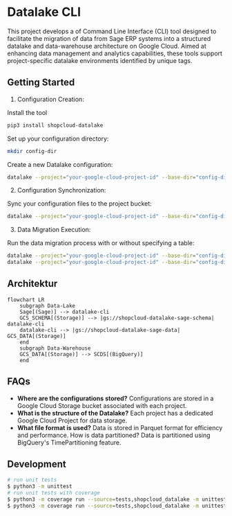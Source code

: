 # Datalake CLI

This project develops a of Command Line Interface (CLI) tool designed to facilitate the migration of data from Sage ERP systems into a structured datalake and data-warehouse architecture on Google Cloud. Aimed at enhancing data management and analytics capabilities, these tools support project-specific datalake environments identified by unique tags.

## Getting Started

1. Configuration Creation:

Install the tool

```sh
pip3 install shopcloud-datalake
```

Set up your configuration directory:

```sh
mkdir config-dir
```

Create a new Datalake configuration:

```sh
datalake --project="your-google-cloud-project-id" --base-dir="config-dir" config create
```

2. Configuration Synchronization:

Sync your configuration files to the project bucket:

```sh
datalake --project="your-google-cloud-project-id" --base-dir="config-dir" config sync
```

3. Data Migration Execution:

Run the data migration process with or without specifying a table:

```sh
datalake --project="your-google-cloud-project-id" --base-dir="config-dir" run --partition-date=YYYY-MM-DD
datalake --project="your-google-cloud-project-id" --base-dir="config-dir" run <table> --partition-date=YYYY-MM-DD
```

## Architektur

```mermaid
flowchart LR
    subgraph Data-Lake
    Sage[(Sage)] --> datalake-cli
    GCS_SCHEMA[(Storage)] --> |gs://shopcloud-datalake-sage-schema| datalake-cli
    datalake-cli --> |gs://shopcloud-datalake-sage-data| GCS_DATA[(Storage)]
    end
    subgraph Data-Warehouse
    GCS_DATA[(Storage)] --> SCDS[(BigQuery)]
    end
```

## FAQs

- __Where are the configurations stored?__ Configurations are stored in a Google Cloud Storage bucket associated with each project.
- __What is the structure of the Datalake?__ Each project has a dedicated Google Cloud Project for data storage.
- __What file format is used?__ Data is stored in Parquet format for efficiency and performance.
How is data partitioned? Data is partitioned using BigQuery's TimePartitioning feature.

## Development

```sh
# run unit tests
$ python3 -m unittest
# run unit tests with coverage
$ python3 -m coverage run --source=tests,shopcloud_datalake -m unittest discover && python3 -m coverage html -d coverage_report
$ python3 -m coverage run --source=tests,shopcloud_datalake -m unittest discover && python3 -m coverage xml
```
